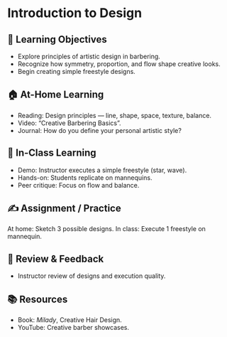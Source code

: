 # Introduction to Design

## 🎯 Learning Objectives
- Explore principles of artistic design in barbering.
- Recognize how symmetry, proportion, and flow shape creative looks.
- Begin creating simple freestyle designs.

## 🏠 At-Home Learning
- Reading: Design principles — line, shape, space, texture, balance.
- Video: “Creative Barbering Basics”.
- Journal: How do you define your personal artistic style?

## 🏫 In-Class Learning
- Demo: Instructor executes a simple freestyle (star, wave).
- Hands-on: Students replicate on mannequins.
- Peer critique: Focus on flow and balance.

## ✍️ Assignment / Practice
At home: Sketch 3 possible designs.
In class: Execute 1 freestyle on mannequin.

## 🧾 Review & Feedback
- Instructor review of designs and execution quality.

## 📚 Resources
- Book: *Milady*, Creative Hair Design.
- YouTube: Creative barber showcases.
